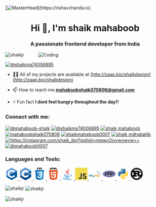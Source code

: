 [![MasterHead](https://1.bp.blogspot.com/-7A4WynwLsM...)](https://rishavchanda.io)
<h1 align="center">Hi 👋, I'm shaik mahaboob</h1>
<h3 align="center">A passionate frontend developer from India</h3>
<img align="right" alt="Coding"width="400" src="https://tenor.com/view/coding-gif-27705874.gif">
<p align="left"> <img src="https://komarev.com/ghpvc/?username=shaikjr&label=Profile%20views&color=0e75b6&style=flat" alt="shaikjr" /> </p>

<p align="left"> <a href="https://twitter.com/@shaikma74006895" target="blank"><img src="https://img.shields.io/twitter/follow/@shaikma74006895?logo=twitter&style=for-the-badge" alt="@shaikma74006895" /></a> </p>

- 👨‍💻 All of my projects are available at [http://zaap.bio/shaikdesign](http://zaap.bio/shaikdesign)

- 📫 How to reach me **mahaboobshaik070806@gmail.com**

- ⚡ Fun fact **I dont feel hungry throughout the day!!**

<h3 align="left">Connect with me:</h3>
<p align="left">
<a href="https://codepen.io/@mahaboob-shaik" target="blank"><img align="center" src="https://raw.githubusercontent.com/rahuldkjain/github-profile-readme-generator/master/src/images/icons/Social/codepen.svg" alt="@mahaboob-shaik" height="30" width="40" /></a>
<a href="https://twitter.com/@shaikma74006895" target="blank"><img align="center" src="https://raw.githubusercontent.com/rahuldkjain/github-profile-readme-generator/master/src/images/icons/Social/twitter.svg" alt="@shaikma74006895" height="30" width="40" /></a>
<a href="https://linkedin.com/in/shaik mahaboob" target="blank"><img align="center" src="https://raw.githubusercontent.com/rahuldkjain/github-profile-readme-generator/master/src/images/icons/Social/linked-in-alt.svg" alt="shaik mahaboob" height="30" width="40" /></a>
<a href="https://codesandbox.com/mahaboobshaik070806" target="blank"><img align="center" src="https://raw.githubusercontent.com/rahuldkjain/github-profile-readme-generator/master/src/images/icons/Social/codesandbox.svg" alt="mahaboobshaik070806" height="30" width="40" /></a>
<a href="https://kaggle.com/shaikmahaboob0007" target="blank"><img align="center" src="https://raw.githubusercontent.com/rahuldkjain/github-profile-readme-generator/master/src/images/icons/Social/kaggle.svg" alt="shaikmahaboob0007" height="30" width="40" /></a>
<a href="https://fb.com/shaik mãhabøôb" target="blank"><img align="center" src="https://raw.githubusercontent.com/rahuldkjain/github-profile-readme-generator/master/src/images/icons/Social/facebook.svg" alt="shaik mãhabøôb" height="30" width="40" /></a>
<a href="https://instagram.com/https://instagram.com/shaik_ibn?igshid=mjewn2iyywywyw==" target="blank"><img align="center" src="https://raw.githubusercontent.com/rahuldkjain/github-profile-readme-generator/master/src/images/icons/Social/instagram.svg" alt="https://instagram.com/shaik_ibn?igshid=mjewn2iyywywyw==" height="30" width="40" /></a>
<a href="https://www.youtube.com/c/@mahaboob0007" target="blank"><img align="center" src="https://raw.githubusercontent.com/rahuldkjain/github-profile-readme-generator/master/src/images/icons/Social/youtube.svg" alt="@mahaboob0007" height="30" width="40" /></a>
</p>

<h3 align="left">Languages and Tools:</h3>
<p align="left"> <a href="https://www.cprogramming.com/" target="_blank" rel="noreferrer"> <img src="https://raw.githubusercontent.com/devicons/devicon/master/icons/c/c-original.svg" alt="c" width="40" height="40"/> </a> <a href="https://www.w3schools.com/cpp/" target="_blank" rel="noreferrer"> <img src="https://raw.githubusercontent.com/devicons/devicon/master/icons/cplusplus/cplusplus-original.svg" alt="cplusplus" width="40" height="40"/> </a> <a href="https://www.w3schools.com/css/" target="_blank" rel="noreferrer"> <img src="https://raw.githubusercontent.com/devicons/devicon/master/icons/css3/css3-original-wordmark.svg" alt="css3" width="40" height="40"/> </a> <a href="https://www.w3.org/html/" target="_blank" rel="noreferrer"> <img src="https://raw.githubusercontent.com/devicons/devicon/master/icons/html5/html5-original-wordmark.svg" alt="html5" width="40" height="40"/> </a> <a href="https://www.java.com" target="_blank" rel="noreferrer"> <img src="https://raw.githubusercontent.com/devicons/devicon/master/icons/java/java-original.svg" alt="java" width="40" height="40"/> </a> <a href="https://developer.mozilla.org/en-US/docs/Web/JavaScript" target="_blank" rel="noreferrer"> <img src="https://raw.githubusercontent.com/devicons/devicon/master/icons/javascript/javascript-original.svg" alt="javascript" width="40" height="40"/> </a> <a href="https://www.mysql.com/" target="_blank" rel="noreferrer"> <img src="https://raw.githubusercontent.com/devicons/devicon/master/icons/mysql/mysql-original-wordmark.svg" alt="mysql" width="40" height="40"/> </a> <a href="https://www.php.net" target="_blank" rel="noreferrer"> <img src="https://raw.githubusercontent.com/devicons/devicon/master/icons/php/php-original.svg" alt="php" width="40" height="40"/> </a> <a href="https://www.python.org" target="_blank" rel="noreferrer"> <img src="https://raw.githubusercontent.com/devicons/devicon/master/icons/python/python-original.svg" alt="python" width="40" height="40"/> </a> <a href="https://www.rust-lang.org" target="_blank" rel="noreferrer"> <img src="https://raw.githubusercontent.com/devicons/devicon/master/icons/rust/rust-plain.svg" alt="rust" width="40" height="40"/> </a> </p>

<p><img align="left" src="https://github-readme-stats.vercel.app/api/top-langs?username=shaikjr&show_icons=true&locale=en&layout=compact" alt="shaikjr" /></p>

<p>&nbsp;<img align="center" src="https://github-readme-stats.vercel.app/api?username=shaikjr&show_icons=true&locale=en" alt="shaikjr" /></p>

<p><img align="center" src="https://github-readme-streak-stats.herokuapp.com/?user=shaikjr&" alt="shaikjr" /></p>

